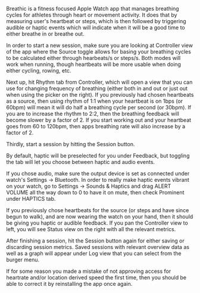 Breathic is a fitness focused Apple Watch app that manages breathing cycles for athletes through heart or movement activity. It does that by measuring user's heartbeat or steps, which is then followed by triggering audible or haptic events which will indicate when it will be a good time to either breathe in or breathe out.

In order to start a new session, make sure you are looking at Controller view of the app where the Source toggle allows for basing your breathing cycles to be calculated either through hearbeats/s or steps/s. Both modes will work when running, though heartbeats will be more usable when doing either cycling, rowing, etc.

Next up, hit Rhythm tab from Controller, which will open a view that you can use for changing frequency of breathing (either both in and out or just out when using the picker on the right). If you previously had chosen heartbeats as a source, then using rhythm of 1:1 when your heartbeat is on 1bps (or 60bpm) will mean it will do half a breathing cycle per second (or 30bpm). If you are to increase the rhythm to 2:2, then the breathing feedback will become slower by a factor of 2. If you start working out and your heartbeat goes from 60 to 120bpm, then apps breathing rate will also increase by a factor of 2.

Thirdly, start a session by hitting the Session button.

By default, haptic will be preselected for you under Feedback, but toggling the tab will let you choose between haptic and audio events.

If you chose audio, make sure the output device is set as connected under watch's Settings -> Bluetooth. In order to really make haptic events vibrant on your watch, go to Settings -> Sounds & Haptics and drag ALERT VOLUME all the way down to 0 to have it on mute, then check Prominent under HAPTICS tab.

If you previously chose heartbeats for the source (or steps and have since begun to walk), and are now wearing the watch on your hand, then it should be giving you haptic or audible feedback. If you pan the Controller view to left, you will see Status view on the right with all the relevant metrics.

After finishing a session, hit the Session button again for either saving or discarding session metrics. Saved sessions with relevant overview data as well as a graph will appear under Log view that you can select from the burger menu.

If for some reason you made a mistake of not approving access for heartrate and/or location derived speed the first time, then you should be able to correct it by reinstalling the app once again.

